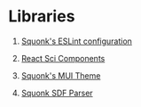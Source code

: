 # Libraries

1. [Squonk's ESLint configuration](https://github.com/InformaticsMatters/eslint-config-squonk)

2. [React Sci Components](https://github.com/InformaticsMatters/react-sci-components)

3. [Squonk's MUI Theme](https://github.com/InformaticsMatters/squonk-react-mui-theme)

4. [Squonk SDF Parser](https://github.com/InformaticsMatters/squonk-react-mui-theme)

